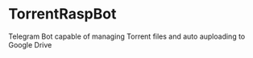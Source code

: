 # TorrentRaspBot
Telegram Bot capable of managing Torrent files and auto auploading to Google Drive
